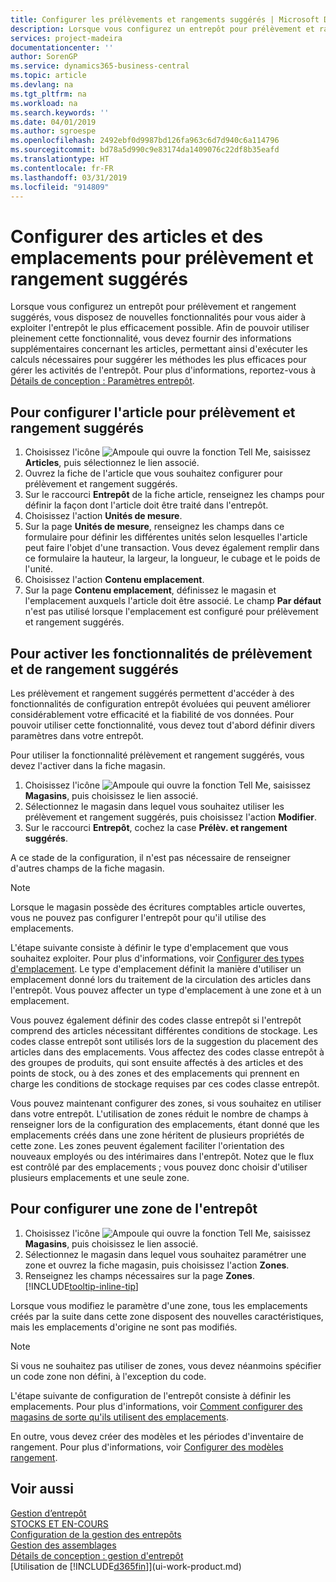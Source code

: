 ```yaml
---
title: Configurer les prélèvements et rangements suggérés | Microsoft Docs
description: Lorsque vous configurez un entrepôt pour prélèvement et rangement suggérés, vous disposez de nouvelles fonctionnalités pour vous aider à exploiter l'entrepôt le plus efficacement possible.
services: project-madeira
documentationcenter: ''
author: SorenGP
ms.service: dynamics365-business-central
ms.topic: article
ms.devlang: na
ms.tgt_pltfrm: na
ms.workload: na
ms.search.keywords: ''
ms.date: 04/01/2019
ms.author: sgroespe
ms.openlocfilehash: 2492ebf0d9987bd126fa963c6d7d940c6a114796
ms.sourcegitcommit: bd78a5d990c9e83174da1409076c22df8b35eafd
ms.translationtype: HT
ms.contentlocale: fr-FR
ms.lasthandoff: 03/31/2019
ms.locfileid: "914809"
---
```

# <a name="set-up-items-and-locations-for-directed-put-away-and-pick"></a>Configurer des articles et des emplacements pour prélèvement et rangement suggérés
Lorsque vous configurez un entrepôt pour prélèvement et rangement suggérés, vous disposez de nouvelles fonctionnalités pour vous aider à exploiter l'entrepôt le plus efficacement possible. Afin de pouvoir utiliser pleinement cette fonctionnalité, vous devez fournir des informations supplémentaires concernant les articles, permettant ainsi d'exécuter les calculs nécessaires pour suggérer les méthodes les plus efficaces pour gérer les activités de l'entrepôt. Pour plus d'informations, reportez-vous à [Détails de conception : Paramètres entrepôt](design-details-warehouse-setup.md).

## <a name="to-set-up-an-item-for-directed-put-away-and-pick"></a>Pour configurer l'article pour prélèvement et rangement suggérés  
1.  Choisissez l'icône ![Ampoule qui ouvre la fonction Tell Me](media/ui-search/search_small.png "Dites-moi ce que vous voulez faire"), saisissez **Articles**, puis sélectionnez le lien associé.  
2.  Ouvrez la fiche de l'article que vous souhaitez configurer pour prélèvement et rangement suggérés.
3. Sur le raccourci **Entrepôt** de la fiche article, renseignez les champs pour définir la façon dont l'article doit être traité dans l'entrepôt.  
4.  Choisissez l'action **Unités de mesure**.
5. Sur la page **Unités de mesure**, renseignez les champs dans ce formulaire pour définir les différentes unités selon lesquelles l'article peut faire l'objet d'une transaction. Vous devez également remplir dans ce formulaire la hauteur, la largeur, la longueur, le cubage et le poids de l'unité.
6. Choisissez l'action **Contenu emplacement**.
7. Sur la page **Contenu emplacement**, définissez le magasin et l'emplacement auxquels l'article doit être associé. Le champ **Par défaut** n'est pas utilisé lorsque l'emplacement est configuré pour prélèvement et rangement suggérés.  

## <a name="to-activate-directed-put-away-and-pick-functionality"></a>Pour activer les fonctionnalités de prélèvement et de rangement suggérés  
Les prélèvement et rangement suggérés permettent d'accéder à des fonctionnalités de configuration entrepôt évoluées qui peuvent améliorer considérablement votre efficacité et la fiabilité de vos données. Pour pouvoir utiliser cette fonctionnalité, vous devez tout d'abord définir divers paramètres dans votre entrepôt.  

Pour utiliser la fonctionnalité prélèvement et rangement suggérés, vous devez l'activer dans la fiche magasin.    
1.  Choisissez l'icône ![Ampoule qui ouvre la fonction Tell Me](media/ui-search/search_small.png "Dites-moi ce que vous voulez faire"), saisissez **Magasins**, puis choisissez le lien associé.  
2.  Sélectionnez le magasin dans lequel vous souhaitez utiliser les prélèvement et rangement suggérés, puis choisissez l'action **Modifier**.  
3.  Sur le raccourci **Entrepôt**, cochez la case **Prélèv. et rangement suggérés**.  

A ce stade de la configuration, il n'est pas nécessaire de renseigner d'autres champs de la fiche magasin.  

> [!NOTE]  
>  Lorsque le magasin possède des écritures comptables article ouvertes, vous ne pouvez pas configurer l'entrepôt pour qu'il utilise des emplacements.  

L'étape suivante consiste à définir le type d'emplacement que vous souhaitez exploiter. Pour plus d'informations, voir [Configurer des types d'emplacement](warehouse-how-to-set-up-bin-types.md). Le type d'emplacement définit la manière d'utiliser un emplacement donné lors du traitement de la circulation des articles dans l'entrepôt. Vous pouvez affecter un type d'emplacement à une zone et à un emplacement.  

Vous pouvez également définir des codes classe entrepôt si l'entrepôt comprend des articles nécessitant différentes conditions de stockage. Les codes classe entrepôt sont utilisés lors de la suggestion du placement des articles dans des emplacements. Vous affectez des codes classe entrepôt à des groupes de produits, qui sont ensuite affectés à des articles et des points de stock, ou à des zones et des emplacements qui prennent en charge les conditions de stockage requises par ces codes classe entrepôt.  

Vous pouvez maintenant configurer des zones, si vous souhaitez en utiliser dans votre entrepôt. L'utilisation de zones réduit le nombre de champs à renseigner lors de la configuration des emplacements, étant donné que les emplacements créés dans une zone héritent de plusieurs propriétés de cette zone. Les zones peuvent également faciliter l'orientation des nouveaux employés ou des intérimaires dans l'entrepôt. Notez que le flux est contrôlé par des emplacements ; vous pouvez donc choisir d'utiliser plusieurs emplacements et une seule zone.  

## <a name="to-set-up-a-zone-in-your-warehouse"></a>Pour configurer une zone de l'entrepôt  
1.  Choisissez l'icône ![Ampoule qui ouvre la fonction Tell Me](media/ui-search/search_small.png "Dites-moi ce que vous voulez faire"), saisissez **Magasins**, puis choisissez le lien associé.  
2.  Sélectionnez le magasin dans lequel vous souhaitez paramétrer une zone et ouvrez la fiche magasin, puis choisissez l'action **Zones**.  
3.  Renseignez les champs nécessaires sur la page **Zones**. [!INCLUDE[tooltip-inline-tip](includes/tooltip-inline-tip_md.md)]  

Lorsque vous modifiez le paramètre d'une zone, tous les emplacements créés par la suite dans cette zone disposent des nouvelles caractéristiques, mais les emplacements d'origine ne sont pas modifiés.  

> [!NOTE]  
>  Si vous ne souhaitez pas utiliser de zones, vous devez néanmoins spécifier un code zone non défini, à l'exception du code.  

L'étape suivante de configuration de l'entrepôt consiste à définir les emplacements. Pour plus d'informations, voir [Comment configurer des magasins de sorte qu'ils utilisent des emplacements](warehouse-how-to-set-up-locations-to-use-bins.md).  

En outre, vous devez créer des modèles et les périodes d'inventaire de rangement. Pour plus d'informations, voir [Configurer des modèles rangement](warehouse-how-to-set-up-put-away-templates.md).  

## <a name="see-also"></a>Voir aussi  
[Gestion d’entrepôt](warehouse-manage-warehouse.md)  
[STOCKS ET EN-COURS](inventory-manage-inventory.md)  
[Configuration de la gestion des entrepôts](warehouse-setup-warehouse.md)     
[Gestion des assemblages](assembly-assemble-items.md)    
[Détails de conception : gestion d'entrepôt](design-details-warehouse-management.md)  
[Utilisation de [!INCLUDE[d365fin](includes/d365fin_md.md)]](ui-work-product.md)  
